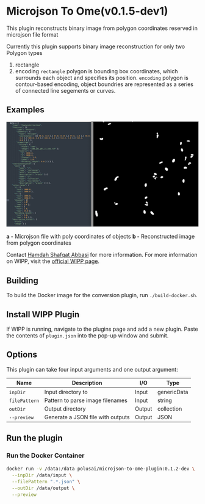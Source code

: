 # Microjson To Ome(v0.1.5-dev1)

This plugin reconstructs binary image from polygon coordinates reserved in microjson file format

Currently this plugin supports binary image reconstruction for only two Polygon types
1. rectangle
2. encoding
`rectangle` polygon is bounding box coordinates, which surrounds each object and specifies its position.
`encoding` polygon is contour-based encoding, object boundries are represented as a series of connected line segements or curves.

## Examples

<img src="./image.png">

**a -** Microjson file with poly coordinates of objects
**b -** Reconstructed image from polygon coordinates

Contact [Hamdah Shafqat Abbasi](mailto:hamdahshafqat.abbasi@nih.gov) for more information.
For more information on WIPP, visit the
[official WIPP page](https://isg.nist.gov/deepzoomweb/software/wipp).

## Building

To build the Docker image for the conversion plugin, run
`./build-docker.sh`.

## Install WIPP Plugin

If WIPP is running, navigate to the plugins page and add a new plugin. Paste the
contents of `plugin.json` into the pop-up window and submit.

## Options

This plugin can take four input arguments and one output argument:

| Name              | Description                                           | I/O    | Type         |
|-------------------|-------------------------------------------------------|--------|--------------|
| `inpDir`          | Input directory to                                       | Input  | genericData         |
| `filePattern`     | Pattern to parse image filenames                    | Input  | string       |
| `outDir`          | Output directory                        | Output | collection       |
| `--preview`      | Generate a JSON file with outputs                     | Output | JSON            |

## Run the plugin

### Run the Docker Container

```bash
docker run -v /data:/data polusai/microjson-to-ome-plugin:0.1.2-dev \
  --inpDir /data/input \
  --filePattern ".*.json" \
  --outDir /data/output \
  --preview
```
